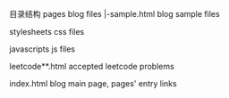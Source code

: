 目录结构
pages                   blog files
    |-sample.html       blog sample files

stylesheets             css files

javascripts             js files

leetcode**.html         accepted leetcode problems

index.html              blog main page, pages' entry links